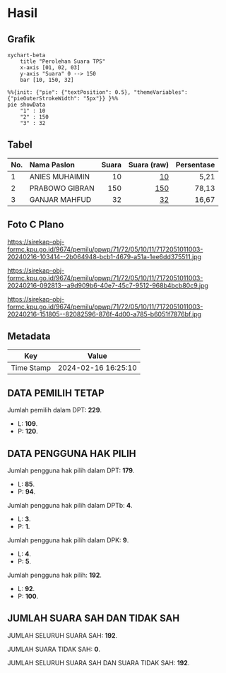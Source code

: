 # Hasil

## Grafik

```mermaid
xychart-beta
    title "Perolehan Suara TPS"
    x-axis [01, 02, 03]
    y-axis "Suara" 0 --> 150
    bar [10, 150, 32]
```

```mermaid
%%{init: {"pie": {"textPosition": 0.5}, "themeVariables": {"pieOuterStrokeWidth": "5px"}} }%%
pie showData
    "1" : 10
    "2" : 150
    "3" : 32
```

## Tabel

| No. | Nama Paslon    | Suara | Suara (raw) | Persentase |
|:--- |:-------------- | -----:| -----------:| ----------:|
| 1   | ANIES MUHAIMIN | 10    | [10][p-1]   | 5,21       |
| 2   | PRABOWO GIBRAN | 150   | [150][p-2]  | 78,13      |
| 3   | GANJAR MAHFUD  | 32    | [32][p-3]   | 16,67      |


[p-1]: https://github.com/gigit-pemilu/pemilu-2024-71-sulawesi-utara/blob/main/pilpres/hitung-suara/sub/71-sulawesi-utara/sub/72-kota-bitung/sub/05-matuari/sub/1011-sagerat-weru-satu/sub/003-tps/sub/paslon-1.txt
[p-2]: https://github.com/gigit-pemilu/pemilu-2024-71-sulawesi-utara/blob/main/pilpres/hitung-suara/sub/71-sulawesi-utara/sub/72-kota-bitung/sub/05-matuari/sub/1011-sagerat-weru-satu/sub/003-tps/sub/paslon-2.txt
[p-3]: https://github.com/gigit-pemilu/pemilu-2024-71-sulawesi-utara/blob/main/pilpres/hitung-suara/sub/71-sulawesi-utara/sub/72-kota-bitung/sub/05-matuari/sub/1011-sagerat-weru-satu/sub/003-tps/sub/paslon-3.txt

## Foto C Plano

https://sirekap-obj-formc.kpu.go.id/9674/pemilu/ppwp/71/72/05/10/11/7172051011003-20240216-103414--2b064948-bcb1-4679-a51a-1ee6dd375511.jpg

https://sirekap-obj-formc.kpu.go.id/9674/pemilu/ppwp/71/72/05/10/11/7172051011003-20240216-092813--a9d909b6-40e7-45c7-9512-968b4bcb80c9.jpg

https://sirekap-obj-formc.kpu.go.id/9674/pemilu/ppwp/71/72/05/10/11/7172051011003-20240216-151805--82082596-876f-4d00-a785-b6051f7876bf.jpg


## Metadata

| Key        | Value               |
| ---------- | ------------------- |
| Time Stamp | 2024-02-16 16:25:10 |


## DATA PEMILIH TETAP

Jumlah pemilih dalam DPT: **229**.
 * L: **109**.
 * P: **120**.

## DATA PENGGUNA HAK PILIH

Jumlah pengguna hak pilih dalam DPT: **179**.
 * L: **85**.
 * P: **94**.

Jumlah pengguna hak pilih dalam DPTb: **4**.
 * L: **3**.
 * P: **1**.

Jumlah pengguna hak pilih dalam DPK: **9**.
 * L: **4**.
 * P: **5**.

Jumlah pengguna hak pilih: **192**.
 * L: **92**.
 * P: **100**.

## JUMLAH SUARA SAH DAN TIDAK SAH

JUMLAH SELURUH SUARA SAH: **192**.

JUMLAH SUARA TIDAK SAH: **0**.

JUMLAH SELURUH SUARA SAH DAN SUARA TIDAK SAH: **192**.


